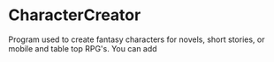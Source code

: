 # CharacterCreator
Program used to create fantasy characters for novels, short stories, or mobile and table top RPG's. You can add
